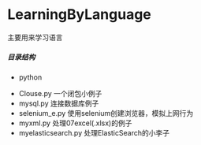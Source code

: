 # LearningByLanguage
主要用来学习语言


##### 目录结构
+ python
 - Clouse.py      一个闭包小例子  
 - mysql.py       连接数据库例子
 - selenium_e.py   使用selenium创建浏览器，模拟上网行为
 - myxml.py        处理07excel(.xlsx)的例子
 - myelasticsearch.py   处理ElasticSearch的小李子
